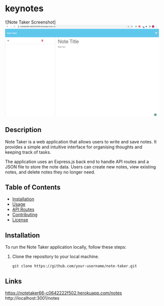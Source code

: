 # keynotes

![Note Taker Screenshot]![Alt text](Screenshot.png)

## Description

Note Taker is a web application that allows users to write and save notes. It provides a simple and intuitive interface for organising thoughts and keeping track of tasks.

The application uses an Express.js back end to handle API routes and a JSON file to store the note data. Users can create new notes, view existing notes, and delete notes they no longer need.

## Table of Contents

- [Installation](#installation)
- [Usage](#usage)
- [API Routes](#api-routes)
- [Contributing](#contributing)
- [License](#license)

## Installation

To run the Note Taker application locally, follow these steps:

1. Clone the repository to your local machine.

   ```shell
   git clone https://github.com/your-username/note-taker.git
   ```

## Links

https://notetaker66-c0642222f502.herokuapp.com/notes
http://localhost:3001/notes
